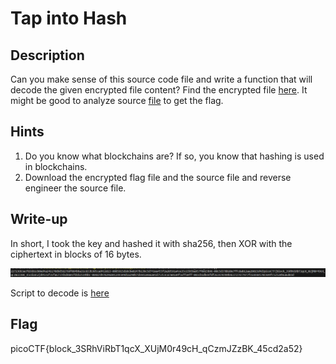 # Tap into Hash
## Description
Can you make sense of this source code file and write a function that will decode the given encrypted file content?
Find the encrypted file [here](https://challenge-files.picoctf.net/c_verbal_sleep/822410320e241b7a7f303305c193c7a7e163a2ebdf3ba4b65271f34b5cb1d55f/enc_flag).
It might be good to analyze source [file](https://challenge-files.picoctf.net/c_verbal_sleep/822410320e241b7a7f303305c193c7a7e163a2ebdf3ba4b65271f34b5cb1d55f/block_chain.py) to get the flag.

## Hints
1. Do you know what blockchains are? If so, you know that hashing is used in blockchains.
2. Download the encrypted flag file and the source file and reverse engineer the source file.

## Write-up
In short, I took the key and hashed it with sha256, then XOR with the ciphertext in blocks of 16 bytes.

![](https://github.com/tlmt009147/picoCTF2025/blob/fcb31d556796c0bac1baa17948374ee3c3cba1f9/RE/Tap%20into%20Hash/1.png)

Script to decode is [here](https://github.com/tlmt009147/picoCTF2025/blob/fcb31d556796c0bac1baa17948374ee3c3cba1f9/RE/Tap%20into%20Hash/block_chain_solve.py)

## Flag
picoCTF{block_3SRhViRbT1qcX_XUjM0r49cH_qCzmJZzBK_45cd2a52}

